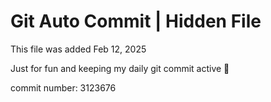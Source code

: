 # Git Auto Commit | Hidden File

This file was added Feb 12, 2025

Just for fun and keeping my daily git commit active 🤪

commit number: 3123676

